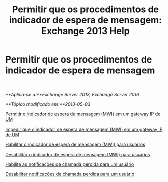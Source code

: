 ﻿---
title: 'Permitir que os procedimentos de indicador de espera de mensagem: Exchange 2013 Help'
TOCTitle: Permitir que os procedimentos de indicador de espera de mensagem
ms:assetid: 608082bc-015e-45ef-8ebc-f77465080381
ms:mtpsurl: https://technet.microsoft.com/pt-br/library/Dn135233(v=EXCHG.150)
ms:contentKeyID: 54651970
ms.date: 05/22/2018
mtps_version: v=EXCHG.150
ms.translationtype: MT
---

# Permitir que os procedimentos de indicador de espera de mensagem

 

_**Aplica-se a:**Exchange Server 2013, Exchange Server 2016_

_**Tópico modificado em:**2013-05-03_

[Permitir o indicador de espera de mensagem (MWI) em um gateway IP de UM](allow-message-waiting-indicator-mwi-on-a-um-ip-gateway-exchange-2013-help.md)

[Impedir que o indicador de espera de mensagem (MWI) em um gateway IP de UM](prevent-message-waiting-indicator-mwi-on-a-um-ip-gateway-exchange-2013-help.md)

[Habilitar o indicador de espera de mensagem (MWI) para usuários](enable-message-waiting-indicator-mwi-for-users-exchange-2013-help.md)

[Desabilitar o indicador de espera de mensagem (MWI) para usuários](disable-message-waiting-indicator-mwi-for-users-exchange-2013-help.md)

[Habilite as notificações de chamada perdida para um usuário](enable-missed-call-notifications-for-a-user-exchange-2013-help.md)

[Desabilitar notificações de chamada perdida para um usuário](disable-missed-call-notifications-for-a-user-exchange-2013-help.md)

